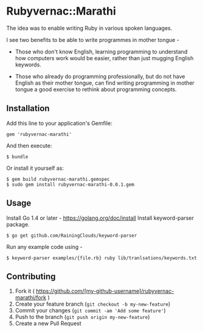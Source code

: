 # Rubyvernac::Marathi


The idea was to enable writing Ruby in various spoken languages. 

I see two benefits to be able to write programmes in mother tongue -

- Those who don't know English, learning programming to understand how computers work would be easier, rather than just mugging English keywords.

- Those who already do programming professionally, but do not have English as their mother tongue, can find writing programming in mother tongue a good exercise to rethink about programming concepts.


## Installation

Add this line to your application's Gemfile:

    gem 'rubyvernac-marathi'

And then execute:

    $ bundle

Or install it yourself as:

    $ gem build rubyvernac-marathi.gemspec
    $ sudo gem install rubyvernac-marathi-0.0.1.gem

## Usage

Install Go 1.4 or later - https://golang.org/doc/install
Install keyword-parser package.

    $ go get github.com/RainingClouds/keyword-parser

Run any example code using - 

    $ keyword-parser examples/{file.rb} ruby lib/tranlsations/keywords.txt  

## Contributing

1. Fork it ( https://github.com/[my-github-username]/rubyvernac-marathi/fork )
2. Create your feature branch (`git checkout -b my-new-feature`)
3. Commit your changes (`git commit -am 'Add some feature'`)
4. Push to the branch (`git push origin my-new-feature`)
5. Create a new Pull Request

